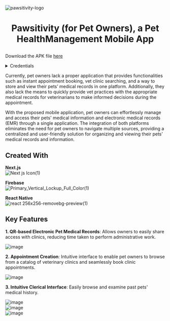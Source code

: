 ![pawsitivity-logo](https://github.com/user-attachments/assets/f2b2bfc3-3ec5-43e5-bb75-141fa9daed22)
# <p style="text-align: center;">Pawsitivity (for Pet Owners), a Pet HealthManagement Mobile App</p>
Download the APK file <a href="https://drive.google.com/file/d/1pyW9x2HafxhG1su5zGM79PAIYKKVsxmV/view?usp=sharing">here</a>
<br />
<details>
  <summary>Credentials</summary>
  Username: test@email.com
  <br />
  Password: Test123!
</details>

Currently, pet owners lack a proper application that provides functionalities such as instant appointment booking, vet clinic searching, and a way to store and view their pets’ medical records in one platform. Additionally, they also lack the means to quickly provide vet practices with the appropriate medical records for veterinarians to make informed decisions during the appointment.

With the proposed mobile application, pet owners can effortlessly manage and access their pets' medical information and electronic medical records (EMR) through a single application. The integration of both platforms eliminates the need for pet owners to navigate multiple sources, providing a centralized and user-friendly solution for organizing and viewing their pets’ medical records and information.

## Created With
**Next.js**
<br />
![Next js Icon(1)](https://github.com/user-attachments/assets/a69cddc9-3c7d-4d81-8641-337237cf541f)


**Firebase**
<br />
![Primary_Vertical_Lockup_Full_Color(1)](https://github.com/user-attachments/assets/e2999f33-cc57-4f2d-8c73-68b6baeefe70)


**React Native**
<br />
![react 256x256-removebg-preview(1)](https://github.com/user-attachments/assets/8ffe741c-739f-4d5d-b410-ad440f29d01a)

## Key Features
**1. QR-based Electronic Pet Medical Records**: Allows owners to easily share access with clinics, reducing time taken to perform administrative work.

![image](https://github.com/user-attachments/assets/4ead669f-e0b7-4694-96bc-80a7ce7adb5e)

**2. Appointment Creation**: Intuitive interface to enable pet owners to browse from a catalog of veterinary clinics and seamlessly book clinic appointments.

![image](https://github.com/user-attachments/assets/9ad5394f-ccf9-4572-a38c-6a759b86c5f2)

**3. Intuitive Clerical Interface**: Easily browse and examine past pets' medical history.

![image](https://github.com/user-attachments/assets/90921f4e-b03c-4334-9b11-b08ec7e57995)
<br />
![image](https://github.com/user-attachments/assets/1e1306a0-3633-46b2-b49a-dfe0c94d57ea)
<br />
![image](https://github.com/user-attachments/assets/73e615d5-4d67-4df2-a3d0-3b8e6ff496a7)

